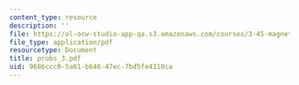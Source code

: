 ```yaml
---
content_type: resource
description: ''
file: https://ol-ocw-studio-app-qa.s3.amazonaws.com/courses/3-45-magnetic-materials-spring-2004/9686ccc05a81b64647ec7bd5fe4110ca_probs_3.pdf
file_type: application/pdf
resourcetype: Document
title: probs_3.pdf
uid: 9686ccc0-5a81-b646-47ec-7bd5fe4110ca
---
```

